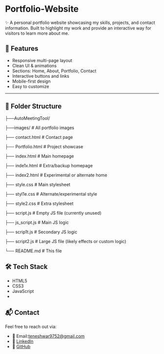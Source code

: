 # Portfolio-Website
✨ A personal portfolio website showcasing my skills, projects, and contact information. Built to highlight my work and provide an interactive way for visitors to learn more about me.

## 🚀 Features

- Responsive multi-page layout
- Clean UI & animations
- Sections: Home, About, Portfolio, Contact
- Interactive buttons and links
- Mobile-first design
- Easy to customize

---

## 📁 Folder Structure

├──AutoMeetingTool/

├──images/ # All portfolio images

├── contact.html # Contact page

├── Portfolio.html # Project showcase

├── index.html # Main homepage

├── inde1x.html # Extra/backup homepage

├── index2.html # Experimental or alternate home

├── style.css # Main stylesheet

├── styl1e.css # Alternate/experimental style

├── style2.css # Extra stylesheet

├── script.js # Empty JS file (currently unused)

├── js_script.js # Main JS logic

├── scrip1t.js # Secondary JS logic

├── script2.js # Large JS file (likely effects or custom logic)

└── README.md # This file


## 🛠️ Tech Stack

- HTML5
- CSS3
- JavaScript
- 
## 📬 Contact
Feel free to reach out via:

- 📧 Email:teneshwar9752@gmail.com
- 💼 [LinkedIn](https://linkedin.com/in/yourprofile)
- 🐙 [GitHub](https://github.com/Teneshwar)

